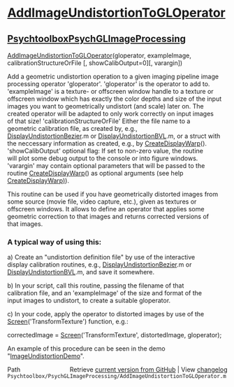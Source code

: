 # [AddImageUndistortionToGLOperator](AddImageUndistortionToGLOperator)
## [Psychtoolbox](Psychtoolbox)[PsychGLImageProcessing](PsychGLImageProcessing)

[AddImageUndistortionToGLOperator](AddImageUndistortionToGLOperator)(gloperator, exampleImage, calibrationStructureOrFile [, showCalibOutput=0][, varargin])  
  
Add a geometric undistortion operation to a given imaging pipeline image  
processing operator 'gloperator'. 'gloperator' is the operator to add to.  
'exampleImage' is a texture- or offscreen window handle to a texture or  
offscreen window which has exactly the color depths and size of the input  
images you want to geometrically undistort (and scale) later on. The  
created operator will be adapted to only work correctly on input images  
of that size! 'calibrationStructureOrFile' Either the file name to a  
geometric calibration file, as created by, e.g.,  
[DisplayUndistortionBezier](DisplayUndistortionBezier).m or [DisplayUndistortionBVL](DisplayUndistortionBVL).m, or a struct with  
the neccessary information as created, e.g., by [CreateDisplayWarp](CreateDisplayWarp)().  
'showCalibOutput' optional flag: If set to non-zero value, the routine  
will plot some debug output to the console or into figure windows.  
'varargin' may contain optional parameters that will be passed to the  
routine [CreateDisplayWarp](CreateDisplayWarp)() as optional arguments (see help  
[CreateDisplayWarp)](CreateDisplayWarp)).  
  
This routine can be used if you have geometrically distorted images from  
some source (movie file, video capture, etc.), given as textures or  
offscreen windows. It allows to define an operator that applies some  
geometric correction to that images and returns corrected versions of  
that images.  
  
### A typical way of using this:  
  
a) Create an "undistortion definition file" by use of the interactive  
display calibration routines, e.g., [DisplayUndistortionBezier](DisplayUndistortionBezier).m or  
[DisplayUndistortionBVL](DisplayUndistortionBVL).m, and save it somewhere.  
  
b) In your script, call this routine, passing the filename of that  
calibration file, and an 'exampleImage' of the size and format of the  
input images to undistort, to create a suitable gloperator.  
  
c) In your code, apply the operator to distorted images by use of the  
[Screen](Screen)('TransformTexture') function, e.g.:  
  
correctedImage = [Screen](Screen)('TransformTexture', distortedImage, gloperator);  
  
An example of this procedure can be seen in the demo  
"[ImageUndistortionDemo](ImageUndistortionDemo)".  
  




<div class="code_header" style="text-align:right;">
  <span style="float:left;">Path&nbsp;&nbsp;</span> <span class="counter">Retrieve <a href=
  "https://raw.github.com/Psychtoolbox-3/Psychtoolbox-3/beta/Psychtoolbox/PsychGLImageProcessing/AddImageUndistortionToGLOperator.m">current version from GitHub</a> | View <a href=
  "https://github.com/Psychtoolbox-3/Psychtoolbox-3/commits/beta/Psychtoolbox/PsychGLImageProcessing/AddImageUndistortionToGLOperator.m">changelog</a></span>
</div>
<div class="code">
  <code>Psychtoolbox/PsychGLImageProcessing/AddImageUndistortionToGLOperator.m</code>
</div>

